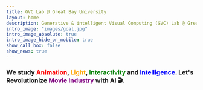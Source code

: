 ```yaml
---
title: GVC Lab @ Great Bay University
layout: home
description: Generative & intelligent Visual Computing (GVC) Lab @ Great Bay University.
intro_image: "images/goal.jpg"
intro_image_absolute: true
intro_image_hide_on_mobile: true
show_call_box: false
show_news: true
---
```


<!-- ## Generative & intelligent Visual Computing (GVC) Lab @ Great Bay University -->

<!-- Welcome to our home page @ <a href='http://gbu.edu.cn'>Great Bay University</a>, China. Our lab is led by Dr. <a href='http://vinthony.github.io'>Xiaodong Cun</a>. <br> -->
### We study <span style='color:red'>Animation</span>, <span style='color:orange'>Light</span>, <span style='color:green'>Interactivity</span> and <span style='color:blue'>Intelligence</span>. Let's Revolutionize <span style='color:purple'>Movie Industry</span> with AI 🎬.
